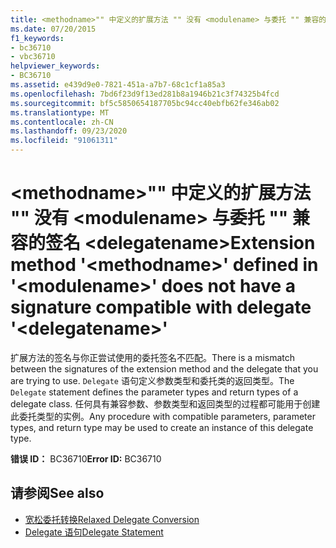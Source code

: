 ```yaml
---
title: <methodname>"" 中定义的扩展方法 "" 没有 <modulename> 与委托 "" 兼容的签名 <delegatename>
ms.date: 07/20/2015
f1_keywords:
- bc36710
- vbc36710
helpviewer_keywords:
- BC36710
ms.assetid: e439d9e0-7821-451a-a7b7-68c1cf1a85a3
ms.openlocfilehash: 7bd6f23d9f13ed281b8a1946b21c3f74325b4fcd
ms.sourcegitcommit: bf5c5850654187705bc94cc40ebfb62fe346ab02
ms.translationtype: MT
ms.contentlocale: zh-CN
ms.lasthandoff: 09/23/2020
ms.locfileid: "91061311"
---
```

# <a name="extension-method-methodname-defined-in-modulename-does-not-have-a-signature-compatible-with-delegate-delegatename"></a><span data-ttu-id="396e6-102">\<methodname>"" 中定义的扩展方法 "" 没有 \<modulename> 与委托 "" 兼容的签名 \<delegatename></span><span class="sxs-lookup"><span data-stu-id="396e6-102">Extension method '\<methodname>' defined in '\<modulename>' does not have a signature compatible with delegate '\<delegatename>'</span></span>

<span data-ttu-id="396e6-103">扩展方法的签名与你正尝试使用的委托签名不匹配。</span><span class="sxs-lookup"><span data-stu-id="396e6-103">There is a mismatch between the signatures of the extension method and the delegate that you are trying to use.</span></span> <span data-ttu-id="396e6-104">`Delegate` 语句定义参数类型和委托类的返回类型。</span><span class="sxs-lookup"><span data-stu-id="396e6-104">The `Delegate` statement defines the parameter types and return types of a delegate class.</span></span> <span data-ttu-id="396e6-105">任何具有兼容参数、参数类型和返回类型的过程都可能用于创建此委托类型的实例。</span><span class="sxs-lookup"><span data-stu-id="396e6-105">Any procedure with compatible parameters, parameter types, and return type may be used to create an instance of this delegate type.</span></span>  
  
 <span data-ttu-id="396e6-106">**错误 ID：** BC36710</span><span class="sxs-lookup"><span data-stu-id="396e6-106">**Error ID:** BC36710</span></span>  
  
## <a name="see-also"></a><span data-ttu-id="396e6-107">请参阅</span><span class="sxs-lookup"><span data-stu-id="396e6-107">See also</span></span>

- [<span data-ttu-id="396e6-108">宽松委托转换</span><span class="sxs-lookup"><span data-stu-id="396e6-108">Relaxed Delegate Conversion</span></span>](../programming-guide/language-features/delegates/relaxed-delegate-conversion.md)
- [<span data-ttu-id="396e6-109">Delegate 语句</span><span class="sxs-lookup"><span data-stu-id="396e6-109">Delegate Statement</span></span>](../language-reference/statements/delegate-statement.md)
